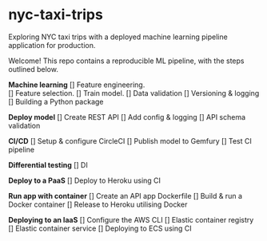 # nyc-taxi-trips
Exploring NYC taxi trips with a deployed machine learning pipeline application for production. 

Welcome! This repo contains a reproducible ML pipeline, with the steps outlined below. 

**Machine learning**
[] Feature engineering.  
[] Feature selection. 
[] Train model. 
[] Data validation
[] Versioning & logging
[] Building a Python package

**Deploy model**
[] Create REST API
[] Add config & logging
[] API schema validation

**CI/CD**
[] Setup & configure CircleCI
[] Publish model to Gemfury
[] Test CI pipeline

**Differential testing**
[] DI

**Deploy to a PaaS**
[] Deploy to Heroku using CI

**Run app with container**
[] Create an API app Dockerfile
[] Build & run a Docker container
[] Release to Heroku utilising Docker

**Deploying to an IaaS**
[] Configure the AWS CLI
[] Elastic container registry
[] Elastic container service
[] Deploying to ECS using CI

